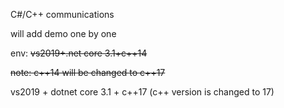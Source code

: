 C#/C++ communications

will add demo one by one

env:
~~vs2019+.net core 3.1+c++14~~


~~note: c++14 will be changed to c++17~~

vs2019 + dotnet core 3.1 + c++17 (c++ version is changed to 17)
